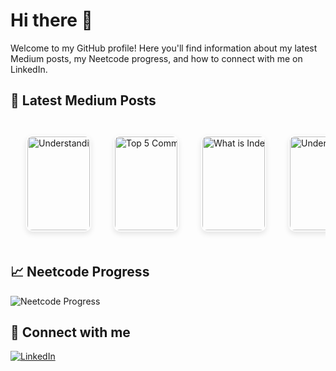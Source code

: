 # Hi there 👋

Welcome to my GitHub profile! Here you'll find information about my latest Medium posts, my Neetcode progress, and how to connect with me on LinkedIn.

## 📖 Latest Medium Posts
<!-- BLOG-POST-THUMBNAILS:START -->
<div style="display:flex; overflow: auto; white-space: nowrap; padding: 10px; gap: 10px;">
  <a href="https://medium.com/@jain.yash1909/understanding-single-sign-on-sso-ca7aae32bdcd?source=rss-572bb85fdb------2" style="text-decoration: none; color: inherit; margin: 15px; position: relative; flex: 0 0 auto; width: 100px; height: 150px;">
    <img src="https://miro.medium.com/v2/resize:fit:712/1*yiw8smZDlNLmGgDyzWXdQg.png" alt="Understanding Single Sign-On (SSO)" style="width: 100px; height: 150px; border-radius: 10px; box-shadow: 0 4px 8px rgba(0,0,0,0.1); transition: transform 0.2s; padding: 2%;">
  </a>
  <a href="https://medium.com/@jain.yash1909/top-5-common-ways-to-improve-api-performance-c259860ba5d9?source=rss-572bb85fdb------2" style="text-decoration: none; color: inherit; margin: 15px; position: relative; flex: 0 0 auto; width: 100px; height: 150px;">
    <img src="https://miro.medium.com/v2/resize:fit:1200/1*Y1Kc3-p3zOj2EgLRrdAE_w.png" alt="Top 5 Common Ways to Improve API Performance" style="width: 100px; height: 150px; border-radius: 10px; box-shadow: 0 4px 8px rgba(0,0,0,0.1); transition: transform 0.2s; padding: 2%;">
  </a>
  <a href="https://medium.com/@jain.yash1909/what-is-indexing-in-a-database-and-why-is-it-important-7d8b686c9efa?source=rss-572bb85fdb------2" style="text-decoration: none; color: inherit; margin: 15px; position: relative; flex: 0 0 auto; width: 100px; height: 150px;">
    <img src="https://miro.medium.com/v2/resize:fit:1087/1*1y9MLt5YWL4dnytIRuMObA.png" alt="What is Indexing in a Database and Why is it Important?" style="width: 100px; height: 150px; border-radius: 10px; box-shadow: 0 4px 8px rgba(0,0,0,0.1); transition: transform 0.2s; padding: 2%;">
  </a>
  <a href="https://medium.com/@jain.yash1909/understanding-cache-systems-what-they-are-how-to-build-them-and-their-advantages-39dc33cef69b?source=rss-572bb85fdb------2" style="text-decoration: none; color: inherit; margin: 15px; position: relative; flex: 0 0 auto; width: 100px; height: 150px;">
    <img src="https://miro.medium.com/v2/resize:fit:998/1*99HRHh-fYdlnLuTtHjaIQg.png" alt="Understanding Cache Systems: What They Are, How to Build Them, and Their Advantages" style="width: 100px; height: 150px; border-radius: 10px; box-shadow: 0 4px 8px rgba(0,0,0,0.1); transition: transform 0.2s; padding: 2%;">
  </a>
  <a href="https://medium.com/@jain.yash1909/monolithic-vs-microservices-architecture-understanding-the-key-differences-7ddf328565d0?source=rss-572bb85fdb------2" style="text-decoration: none; color: inherit; margin: 15px; position: relative; flex: 0 0 auto; width: 100px; height: 150px;">
    <img src="https://miro.medium.com/v2/resize:fit:1030/1*qCD-W51kRsI-PRqMtZsxmA.jpeg" alt="Monolithic vs. Microservices Architecture: Understanding the Key Differences" style="width: 100px; height: 150px; border-radius: 10px; box-shadow: 0 4px 8px rgba(0,0,0,0.1); transition: transform 0.2s; padding: 2%;">
  </a>
</div>
<!-- BLOG-POST-THUMBNAILS:END -->

## 📈 Neetcode Progress
![Neetcode Progress](https://progress-bar.dev/56?title=completed&width=200)

## 🔗 Connect with me
[![LinkedIn](https://img.shields.io/badge/LinkedIn-Connect-blue)](https://www.linkedin.com/in/yash-jain-869144b1/)
